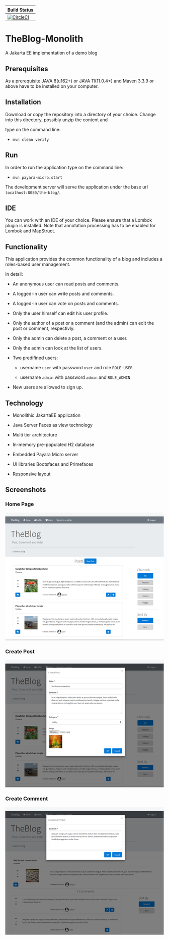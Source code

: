 | Build Status  | 
|---|
|[![CircleCI](https://circleci.com/gh/GregorHue/TheBlog-Monolith.svg?style=svg)](https://circleci.com/gh/GregorHue/TheBlog-Monolith)|
# TheBlog-Monolith
A Jakarta EE implementation of a demo blog

## Prerequisites

As a prerequisite JAVA 8(u162+) or JAVA 11(11.0.4+) and Maven 3.3.9 or above have to be installed on your computer.

## Installation 

Download or copy the repository into a directory of your choice. Change into this directory, possibly unzip the content and

type on the command line:
   
* `mvn clean verify`

## Run

In order to run the application type on the command line:

* `mvn payara-micro:start` 

The development server will serve the application under the base url `localhost:8080/the-blog/`.

## IDE

You can work with an IDE of your choice. Please ensure that a Lombok plugin is installed. Note that annotation processing
has to be enabled for Lombok and MapStruct.

## Functionality
This application provides the common functionality of a blog and includes a roles-based user management. 

In detail:

* An anonymous user can read posts and comments.

* A logged-in user can write posts and comments.

* A logged-in user can vote on posts and comments.

* Only the user himself can edit his user profile.

* Only the author of a post or a comment (and the admin) can edit the post or comment, respectivly.

* Only the admin can delete a post, a comment or a user.

* Only the admin can look at the list of users.

* Two predifined users:

  * username `user` with password `user` and role `ROLE_USER`
  
  * username `admin` with password `admin` and `ROLE_ADMIN`

* New users are allowed to sign up.

## Technology

* Monolithic JakartaEE application

* Java Server Faces as view technology

* Multi tier architecture

* In-memory pre-populated H2 database

* Embedded Payara Micro server

* UI libraries Bootsfaces and Primefaces

* Responsive layout

## Screenshots

### Home Page
![Home Page](screenshots/Home_jsf.png)

### Create Post
![Create Post](screenshots/CreatePost_jsf.png)

### Create Comment
![Create Comment](screenshots/CreateComment_jsf.png)

